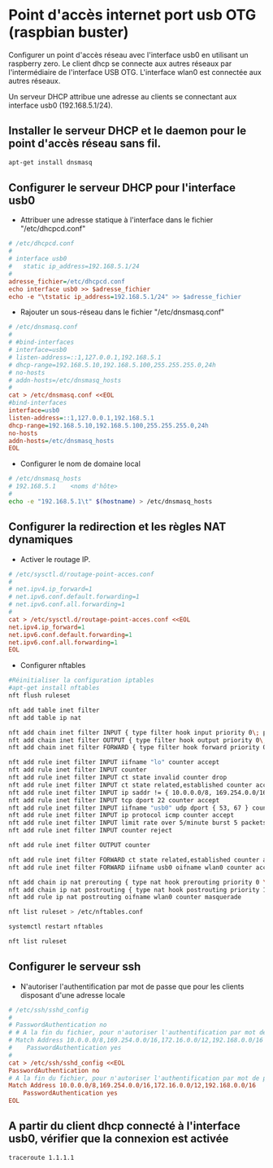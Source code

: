 # Point d'accès internet port usb OTG (raspbian buster)

Configurer un point d'accès réseau avec l'interface usb0 en utilisant un raspberry zero. Le client dhcp se connecte aux autres réseaux par l'intermédiaire de l'interface USB OTG. L'interface wlan0 est connectée aux autres réseaux.

Un serveur DHCP attribue une adresse au clients se connectant aux interface usb0 (192.168.5.1/24).

## Installer le serveur DHCP et le daemon pour le point d'accès réseau sans fil.

```bash
apt-get install dnsmasq
```

## Configurer le serveur DHCP pour l'interface usb0

* Attribuer une adresse statique à l'interface dans le fichier "/etc/dhcpcd.conf"

```ini
# /etc/dhcpcd.conf
#
# interface usb0
#   static ip_address=192.168.5.1/24
#
adresse_fichier=/etc/dhcpcd.conf
echo interface usb0 >> $adresse_fichier
echo -e "\tstatic ip_address=192.168.5.1/24" >> $adresse_fichier
```

* Rajouter un sous-réseau dans le fichier "/etc/dnsmasq.conf"

```ini
# /etc/dnsmasq.conf
#
# #bind-interfaces
# interface=usb0
# listen-address=::1,127.0.0.1,192.168.5.1
# dhcp-range=192.168.5.10,192.168.5.100,255.255.255.0,24h
# no-hosts
# addn-hosts=/etc/dnsmasq_hosts
#
cat > /etc/dnsmasq.conf <<EOL
#bind-interfaces
interface=usb0
listen-address=::1,127.0.0.1,192.168.5.1
dhcp-range=192.168.5.10,192.168.5.100,255.255.255.0,24h
no-hosts
addn-hosts=/etc/dnsmasq_hosts
EOL
```

* Configurer le nom de domaine local

```bash
# /etc/dnsmasq_hosts
# 192.168.5.1	 <noms d'hôte>
#
echo -e "192.168.5.1\t" $(hostname) > /etc/dnsmasq_hosts
```

## Configurer la redirection et les règles NAT dynamiques

* Activer le routage IP.

```ini
# /etc/sysctl.d/routage-point-acces.conf
#
# net.ipv4.ip_forward=1
# net.ipv6.conf.default.forwarding=1
# net.ipv6.conf.all.forwarding=1
#
cat > /etc/sysctl.d/routage-point-acces.conf <<EOL
net.ipv4.ip_forward=1
net.ipv6.conf.default.forwarding=1
net.ipv6.conf.all.forwarding=1
EOL
```

* Configurer nftables

```bash
#Réinitialiser la configuration iptables
#apt-get install nftables
nft flush ruleset

nft add table inet filter
nft add table ip nat

nft add chain inet filter INPUT { type filter hook input priority 0\; policy drop\; }
nft add chain inet filter OUTPUT { type filter hook output priority 0\; policy accept\; }
nft add chain inet filter FORWARD { type filter hook forward priority 0\; policy drop\; }

nft add rule inet filter INPUT iifname "lo" counter accept
nft add rule inet filter INPUT counter
nft add rule inet filter INPUT ct state invalid counter drop
nft add rule inet filter INPUT ct state related,established counter accept
nft add rule inet filter INPUT ip saddr != { 10.0.0.0/8, 169.254.0.0/16, 172.16.0.0/12, 192.168.0.0/16 } tcp dport 22 limit rate over 1/minute counter drop
nft add rule inet filter INPUT tcp dport 22 counter accept
nft add rule inet filter INPUT iifname "usb0" udp dport { 53, 67 } counter accept
nft add rule inet filter INPUT ip protocol icmp counter accept
nft add rule inet filter INPUT limit rate over 5/minute burst 5 packets counter log prefix \"inettables paquet rejeté: \" level debug
nft add rule inet filter INPUT counter reject

nft add rule inet filter OUTPUT counter

nft add rule inet filter FORWARD ct state related,established counter accept
nft add rule inet filter FORWARD iifname usb0 oifname wlan0 counter accept

nft add chain ip nat prerouting { type nat hook prerouting priority 0 \; }
nft add chain ip nat postrouting { type nat hook postrouting priority 100 \; }
nft add rule ip nat postrouting oifname wlan0 counter masquerade

nft list ruleset > /etc/nftables.conf

systemctl restart nftables

nft list ruleset
```

## Configurer le serveur ssh

* N'autoriser l'authentification par mot de passe que pour les clients disposant d'une adresse locale

```ini
# /etc/ssh/sshd_config
#
# PasswordAuthentication no
# # A la fin du fichier, pour n'autoriser l'authentification par mot de passe que pour les clients disposant d'une adresse locale, ajouter :
# Match Address 10.0.0.0/8,169.254.0.0/16,172.16.0.0/12,192.168.0.0/16
#    PasswordAuthentication yes
#
cat > /etc/ssh/sshd_config <<EOL
PasswordAuthentication no
# A la fin du fichier, pour n'autoriser l'authentification par mot de passe que pour les clients disposant d'une adresse locale, ajouter :
Match Address 10.0.0.0/8,169.254.0.0/16,172.16.0.0/12,192.168.0.0/16
    PasswordAuthentication yes
EOL
```

## A partir du client dhcp connecté à l'interface usb0, vérifier que la connexion est activée

```bash
traceroute 1.1.1.1
```
